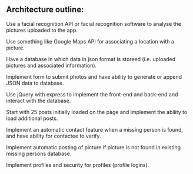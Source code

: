 ## Architecture outline:

Use a facial recognition API or facial recognition software to analyse the pictures uploaded to the app.

Use something like Google Maps API for associating a location with a picture.

Have a database in which data in json format is storeed (i.e. uploaded pictures and associated information).

Implement form to submit photos and have ability to generate or append JSON data to database.

Use jQuery with express to implement the front-end and back-end and interact with the database.

Start  with 25 posts initially loaded on the page and implement the ability to load additional posts.

Implement an automatic contact feature when a missing person is found, and have ability for contactee to verify.

Implement automatic posting of picture if picture is not found in existing missing persons database.

Implement profiles and security for profiles (profile logins).
